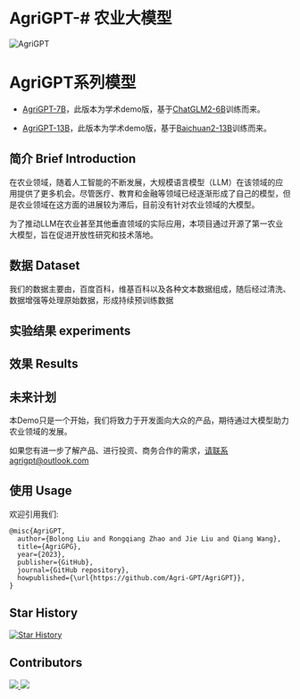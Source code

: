 # AgriGPT-# 农业大模型

![AgriGPT](resources/AgriGPT.png)

# AgriGPT系列模型

- [AgriGPT-7B](https://huggingface.co/AgriGPT/AgriGPT-7B)，此版本为学术demo版，基于[ChatGLM2-6B](https://github.com/THUDM/ChatGLM2-6B)训练而来。

- [AgriGPT-13B](https://huggingface.co/AgriGPT/AgriGPT-13B)，此版本为学术demo版，基于[Baichuan2-13B](https://github.com/baichuan-inc/Baichuan2-13B)训练而来。

## 简介 Brief Introduction

在农业领域，随着人工智能的不断发展，大规模语言模型（LLM）在该领域的应用提供了更多机会。尽管医疗、教育和金融等领域已经逐渐形成了自己的模型，但是农业领域在这方面的进展较为滞后，目前没有针对农业领域的大模型。

为了推动LLM在农业甚至其他垂直领域的实际应用，本项目通过开源了第一农业大模型，旨在促进开放性研究和技术落地。

## 数据 Dataset

我们的数据主要由，百度百科，维基百科以及各种文本数据组成，随后经过清洗、数据增强等处理原始数据，形成持续预训练数据


## 实验结果 experiments

## 效果 Results

## 未来计划

本Demo只是一个开始，我们将致力于开发面向大众的产品，期待通过大模型助力农业领域的发展。

如果您有进一步了解产品、进行投资、商务合作的需求，请联系agrigpt@outlook.com

##  使用 Usage



欢迎引用我们:

```
@misc{AgriGPT,
  author={Bolong Liu and Rongqiang Zhao and Jie Liu and Qiang Wang},
  title={AgriGPG},
  year={2023},
  publisher={GitHub},
  journal={GitHub repository},
  howpublished={\url{https://github.com/Agri-GPT/AgriGPT}},
}
```




## Star History

[![Star History](https://api.star-history.com/svg?repos=Agri-GPT/AgriGPT&type=Date)](https://star-history.com/#Agri-GPT/AgriGPT&Date)

## Contributors
<a href="https://github.com/bolongliu/bolongliu/graphs/contributors">
  <img src="https://contrib.rocks/image?repo=bolongliu/bolongliu" />
</a>

<a href="https://github.com/Agri-GPT/AgriGPT/graphs/contributors">
  <img src="https://contrib.rocks/image?repo=Agri-GPT/AgriGPT" />
</a>
